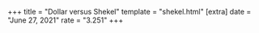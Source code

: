 +++
title = "Dollar versus Shekel"
template = "shekel.html"
[extra]
date = "June 27, 2021"
rate = "3.251"
+++

